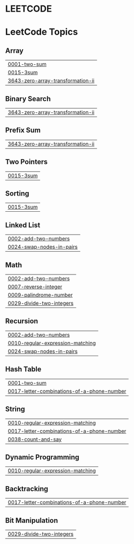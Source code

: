 # LEETCODE
<!---LeetCode Topics Start-->
# LeetCode Topics
## Array
|  |
| ------- |
| [0001-two-sum](https://github.com/SaideepRangoni/LEETCODE/tree/master/0001-two-sum) |
| [0015-3sum](https://github.com/SaideepRangoni/LEETCODE/tree/master/0015-3sum) |
| [3643-zero-array-transformation-ii](https://github.com/SaideepRangoni/LEETCODE/tree/master/3643-zero-array-transformation-ii) |
## Binary Search
|  |
| ------- |
| [3643-zero-array-transformation-ii](https://github.com/SaideepRangoni/LEETCODE/tree/master/3643-zero-array-transformation-ii) |
## Prefix Sum
|  |
| ------- |
| [3643-zero-array-transformation-ii](https://github.com/SaideepRangoni/LEETCODE/tree/master/3643-zero-array-transformation-ii) |
## Two Pointers
|  |
| ------- |
| [0015-3sum](https://github.com/SaideepRangoni/LEETCODE/tree/master/0015-3sum) |
## Sorting
|  |
| ------- |
| [0015-3sum](https://github.com/SaideepRangoni/LEETCODE/tree/master/0015-3sum) |
## Linked List
|  |
| ------- |
| [0002-add-two-numbers](https://github.com/SaideepRangoni/LEETCODE/tree/master/0002-add-two-numbers) |
| [0024-swap-nodes-in-pairs](https://github.com/SaideepRangoni/LEETCODE/tree/master/0024-swap-nodes-in-pairs) |
## Math
|  |
| ------- |
| [0002-add-two-numbers](https://github.com/SaideepRangoni/LEETCODE/tree/master/0002-add-two-numbers) |
| [0007-reverse-integer](https://github.com/SaideepRangoni/LEETCODE/tree/master/0007-reverse-integer) |
| [0009-palindrome-number](https://github.com/SaideepRangoni/LEETCODE/tree/master/0009-palindrome-number) |
| [0029-divide-two-integers](https://github.com/SaideepRangoni/LEETCODE/tree/master/0029-divide-two-integers) |
## Recursion
|  |
| ------- |
| [0002-add-two-numbers](https://github.com/SaideepRangoni/LEETCODE/tree/master/0002-add-two-numbers) |
| [0010-regular-expression-matching](https://github.com/SaideepRangoni/LEETCODE/tree/master/0010-regular-expression-matching) |
| [0024-swap-nodes-in-pairs](https://github.com/SaideepRangoni/LEETCODE/tree/master/0024-swap-nodes-in-pairs) |
## Hash Table
|  |
| ------- |
| [0001-two-sum](https://github.com/SaideepRangoni/LEETCODE/tree/master/0001-two-sum) |
| [0017-letter-combinations-of-a-phone-number](https://github.com/SaideepRangoni/LEETCODE/tree/master/0017-letter-combinations-of-a-phone-number) |
## String
|  |
| ------- |
| [0010-regular-expression-matching](https://github.com/SaideepRangoni/LEETCODE/tree/master/0010-regular-expression-matching) |
| [0017-letter-combinations-of-a-phone-number](https://github.com/SaideepRangoni/LEETCODE/tree/master/0017-letter-combinations-of-a-phone-number) |
| [0038-count-and-say](https://github.com/SaideepRangoni/LEETCODE/tree/master/0038-count-and-say) |
## Dynamic Programming
|  |
| ------- |
| [0010-regular-expression-matching](https://github.com/SaideepRangoni/LEETCODE/tree/master/0010-regular-expression-matching) |
## Backtracking
|  |
| ------- |
| [0017-letter-combinations-of-a-phone-number](https://github.com/SaideepRangoni/LEETCODE/tree/master/0017-letter-combinations-of-a-phone-number) |
## Bit Manipulation
|  |
| ------- |
| [0029-divide-two-integers](https://github.com/SaideepRangoni/LEETCODE/tree/master/0029-divide-two-integers) |
<!---LeetCode Topics End-->
